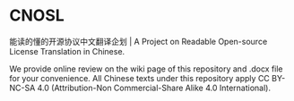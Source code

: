 # CNOSL
能读的懂的开源协议中文翻译企划 | A Project on Readable Open-source License Translation in Chinese.




We provide online review on the wiki page of this repository and .docx file for your convenience.
All Chinese texts under this repository apply CC BY-NC-SA 4.0 (Attribution-Non Commercial-Share Alike 4.0 International).
